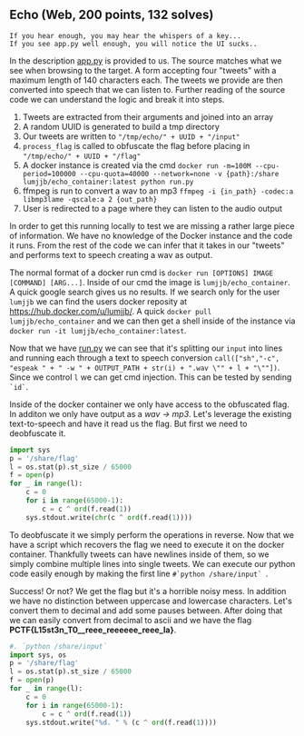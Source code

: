 ## Echo (Web, 200 points, 132 solves)

    If you hear enough, you may hear the whispers of a key...
    If you see app.py well enough, you will notice the UI sucks..

In the description [app.py](echo_57f0dd57961caae2fd8b3c080f0e125b.py) is provided to us. The source matches what we see when browsing to the target. A form accepting four "tweets" with a maximum length of 140 characters each. The tweets we provide are then converted into speech that we can listen to. Further reading of the source code we can understand the logic and break it into steps.

1. Tweets are extracted from their arguments and joined into an array
2. A random UUID is generated to build a tmp directory
3. Our tweets are written to ```"/tmp/echo/" + UUID + "/input"```
4. ```process_flag``` is called to obfuscate the flag before placing in ```"/tmp/echo/" + UUID + "/flag"```
5. A docker instance is created via the cmd ```docker run -m=100M --cpu-period=100000 --cpu-quota=40000 --network=none -v {path}:/share lumjjb/echo_container:latest python run.py```
6. ffmpeg is run to convert a wav to an mp3 ```ffmpeg -i {in_path} -codec:a libmp3lame -qscale:a 2 {out_path}```
7. User is redirected to a page where they can listen to the audio output

In order to get this running locally to test we are missing a rather large piece of information. We have no knowledge of the Docker instance and the code it runs. From the rest of the code we can infer that it takes in our "tweets" and performs text to speech creating a wav as output.

The normal format of a docker run cmd is ```docker run [OPTIONS] IMAGE [COMMAND] [ARG...]```. Inside of our cmd the image is `lumjjb/echo_container`. A quick google search gives us no results. If we search only for the user `lumjjb` we can find the users docker reposity at https://hub.docker.com/u/lumjjb/. A quick `docker pull lumjjb/echo_container` and we can then get a shell inside of the instance via `docker run -it lumjjb/echo_container:latest`.

Now that we have [run.py](run.py) we can see that it's splitting our `input` into lines and running each through a text to speech conversion `call(["sh","-c", "espeak " + " -w " + OUTPUT_PATH + str(i) + ".wav \"" + l + "\""])`. Since we control `l` we can get cmd injection. This can be tested by sending ``` `id` ```.

Inside of the docker container we only have access to the obfuscated flag. In additon we only have output as a _wav -> mp3_. Let's leverage the existing text-to-speech and have it read us the flag. But first we need to deobfuscate it.

```python
import sys
p = '/share/flag'
l = os.stat(p).st_size / 65000
f = open(p)
for _ in range(l):
    c = 0
    for i in range(65000-1):
        c = c ^ ord(f.read(1))
    sys.stdout.write(chr(c ^ ord(f.read(1))))
```

To deobfuscate it we simply perform the operations in reverse.
Now that we have a script which recovers the flag we need to execute it on the docker container. Thankfully tweets can have newlines inside of them, so we simply combine multiple lines into single tweets. We can execute our python code easily enough by making the first line ```#`python /share/input` ```.

Success! Or not? We get the flag but it's a horrible noisy mess. In addition we have no distinction between uppercase and lowercase characters. Let's convert them to decimal and add some pauses between. After doing that we can easily convert from decimal to ascii and we have the flag **PCTF{L15st3n_T0__reee_reeeeee_reee_la}**.

```python
#. `python /share/input`
import sys, os
p = '/share/flag'
l = os.stat(p).st_size / 65000
f = open(p)
for _ in range(l):
    c = 0
    for i in range(65000-1):
        c = c ^ ord(f.read(1))
    sys.stdout.write("%d. " % (c ^ ord(f.read(1))))
```
